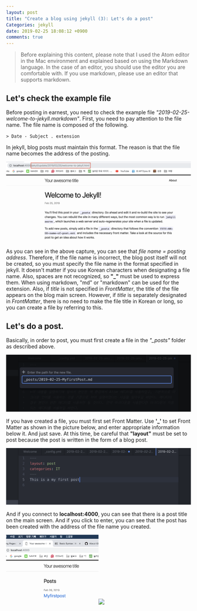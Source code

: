 ```yaml
---
layout: post
title: "Create a blog using jekyll (3): Let's do a post"
Categories: jekyll
date: 2019-02-25 18:08:12 +0900
comments: true
---
```

>Before explaining this content, please note that I used the Atom editor in the Mac environment and explained based on using the Markdown language. In the case of an editor, you should use the editor you are comfortable with. If you use markdown, please use an editor that supports markdown.

## Let's check the example file

 Before posting in earnest, you need to check the example file *"2019-02-25-welcome-to-jekyll.markdown"*. First, you need to pay attention to the file name. The file name is composed of the following.

    > Date - Subject . extension

 In jekyll, blog posts must maintain this format. The reason is that the file name becomes the address of the posting.

<img src="https://github.com/newjin87/storage/blob/master/_img/jekyll/date.png?raw=true">

 As you can see in the above capture, you can see that *file name = posting address*. Therefore, if the file name is incorrect, the blog post itself will not be created, so you must specify the file name in the format specified in jekyll.
 It doesn't matter if you use Korean characters when designating a file name. Also, spaces are not recognized, so **"_"** must be used to express them. When using markdown, "md" or "markdown" can be used for the extension.
 Also, if *title* is not specified in *FrontMatter*, the title of the file appears on the blog main screen. However, if *title* is separately designated in *FrontMatter*, there is no need to make the file title in Korean or long, so you can create a file by referring to this.

## Let's do a post.

 Basically, in order to post, you must first create a file in the *"_posts"* folder as described above.

<img src="https://github.com/newjin87/storage/blob/master/_img/jekyll/title.png?raw=true">

 If you have created a file, you must first set Front Matter. Use **'_'** to set Front Matter as shown in the picture below, and enter appropriate information below it. And just save. At this time, be careful that **"layout"** must be set to post because the post is written in the form of a blog post.

<img src="https://github.com/newjin87/storage/blob/master/_img/jekyll/cate.png?raw=true">

 And if you connect to **localhost:4000**, you can see that there is a post title on the main screen. And if you click to enter, you can see that the post has been created with the address of the file name you created.

<img src="https://github.com/newjin87/storage/blob/master/_img/jekyll/post.png?raw=true" width="50%"><img src="https://github .com/newjin87/storage/blob/master/_img/jekyll/post1.png?raw=true" width="50%">